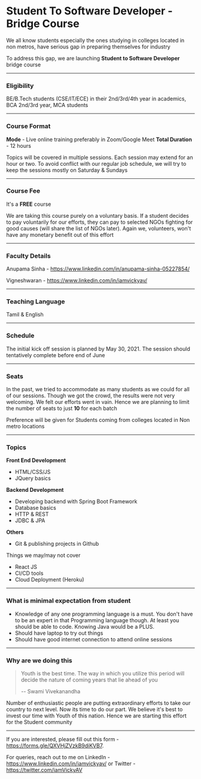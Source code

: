 # Student To Software Developer - Bridge Course

We all know students especially the ones studying in colleges located in non metros, have serious gap in preparing themselves for industry 

To address this gap, we are launching **Student to Software Developer** bridge course

---

### Eligibility
BE/B.Tech students (CSE/IT/ECE) in their 2nd/3rd/4th year in academics, BCA 2nd/3rd year, MCA students

---

### Course Format
**Mode** - Live online training preferably in Zoom/Google Meet
**Total Duration** - 12 hours

Topics will be covered in multiple sessions. Each session may extend for an hour or two. To avoid conflict with our regular job schedule, we will try to keep the sessions mostly on Saturday & Sundays

---

### Course Fee
It's a **FREE** course

We are taking this course purely on a voluntary basis. If a student decides to pay voluntarily for our efforts, they can pay to selected NGOs fighting for good causes (will share the list of NGOs later). Again we, volunteers, won't have any monetary benefit out of this effort

---

### Faculty Details

Anupama Sinha - https://www.linkedin.com/in/anupama-sinha-05227854/

Vigneshwaran - https://www.linkedin.com/in/iamvickyav/

---

### Teaching Language
Tamil & English

---

### Schedule
The initial kick off session is planned by May 30, 2021. The session should tentatively complete before end of June

---

### Seats
In the past, we tried to accommodate as many students as we could for all of our sessions. Though we got the crowd, the results were not very welcoming. We felt our efforts went in vain. Hence we are planning to limit the number of seats to just **10** for each batch

Preference will be given for Students coming from colleges located in Non metro locations

---

### Topics

**Front End Development**
* HTML/CSS/JS
* JQuery basics

**Backend Development**
* Developing backend with Spring Boot Framework
* Database basics
* HTTP & REST
* JDBC & JPA

**Others**
* Git & publishing projects in Github

Things we may/may not cover

* React JS
* CI/CD tools
* Cloud Deployment (Heroku)

---

### What is minimal expectation from student

* Knowledge of any one programming language is a must. You don't have to be an expert in that Programming language though. At least you should be able to code. Knowing Java would be a PLUS. 
* Should have laptop to try out things
* Should have good internet connection to attend online sessions

---

### Why are we doing this

> Youth is the best time. The way in which you utilize this period will decide the nature of coming years that lie ahead of you
> 
>  -- Swami Vivekanandha 

Number of enthusiastic people are putting extraordinary efforts to take our country to next level. Now its time to do our part. We believe it's best to invest our time with Youth of this nation. Hence we are starting this effort for the Student community

---

If you are interested, please fill out this form - https://forms.gle/QXVHjZVzkB9diKVB7. 

For queries, reach out to me on LinkedIn - https://www.linkedin.com/in/iamvickyav/ or Twitter - https://twitter.com/iamVickyAV

